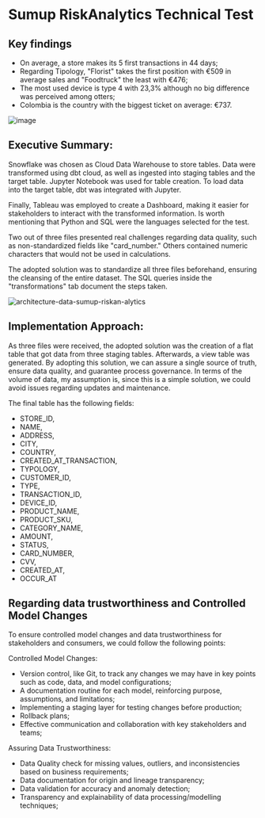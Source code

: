 # Sumup RiskAnalytics Technical Test

Key findings
---------------------------------------------------------------------------
- On average, a store makes its 5 first transactions in 44 days;
- Regarding Tipology, "Florist" takes the first position with €509 in average sales and "Foodtruck" the least with €476;
- The most used device is type 4 with 23,3% although no big difference was perceived among otters;
- Colombia is the country with the biggest ticket on average: €737.
  
![image](https://github.com/raphaelroosewelt/SumupRiskAnalytics/assets/140111797/c7517f45-9a92-415c-a697-0025534f750d)

Executive Summary:
--------------------------------------------------------------------------
Snowflake was chosen as Cloud Data Warehouse to store tables. Data were transformed using dbt cloud, as well as ingested into staging tables and the target table. Jupyter Notebook was used for table creation. To load data into the target table, dbt was integrated with Jupyter. 

Finally, Tableau was employed to create a Dashboard, making it easier for stakeholders to interact with the transformed information. Is worth mentioning that Python and SQL were the languages selected for the test.

Two out of three files presented real challenges regarding data quality, such as non-standardized fields like "card_number." Others contained numeric characters that would not be used in calculations. 

The adopted solution was to standardize all three files beforehand, ensuring the cleansing of the entire dataset. The SQL queries inside the "transformations" tab document the steps taken.

![architecture-data-sumup-riskan-alytics](https://github.com/raphaelroosewelt/SumupRiskAnalytics/assets/140111797/2dd22402-d230-4037-b971-7c3787dda1c8)

Implementation Approach:
---------------------------------------------------------------------------
As three files were received, the adopted solution was the creation of a flat table that got  data from three staging tables. Afterwards, a view table was generated. By adopting this solution, we can assure a single source of truth, ensure data quality, and guarantee process governance. In terms of the volume of data, my assumption is, since this is a simple solution, we could avoid issues regarding updates and maintenance. 

The final table has the following fields:
- STORE_ID,
- NAME,
- ADDRESS,
- CITY,
- COUNTRY,
- CREATED_AT_TRANSACTION,
- TYPOLOGY,
- CUSTOMER_ID,
- TYPE,
- TRANSACTION_ID,
- DEVICE_ID,
- PRODUCT_NAME,
- PRODUCT_SKU,
- CATEGORY_NAME,
- AMOUNT,
- STATUS,
- CARD_NUMBER,
- CVV,
- CREATED_AT,
- OCCUR_AT

Regarding  data trustworthiness and Controlled Model Changes
---------------------------------------------------------------------------
To ensure controlled model changes and data trustworthiness for stakeholders and consumers, we could follow the following points:

Controlled Model Changes:
- Version control, like Git, to track any changes we may have in key points such as code, data, and model configurations;
- A documentation routine for each model, reinforcing purpose, assumptions, and limitations;
- Implementing a staging layer for testing changes before production;
- Rollback plans;
- Effective communication and collaboration with key stakeholders and teams;

Assuring Data Trustworthiness:
- Data Quality check for missing values, outliers, and inconsistencies based on business requirements;
- Data documentation for origin and lineage transparency;
- Data validation for accuracy and anomaly detection;
- Transparency and explainability of data processing/modelling techniques;
